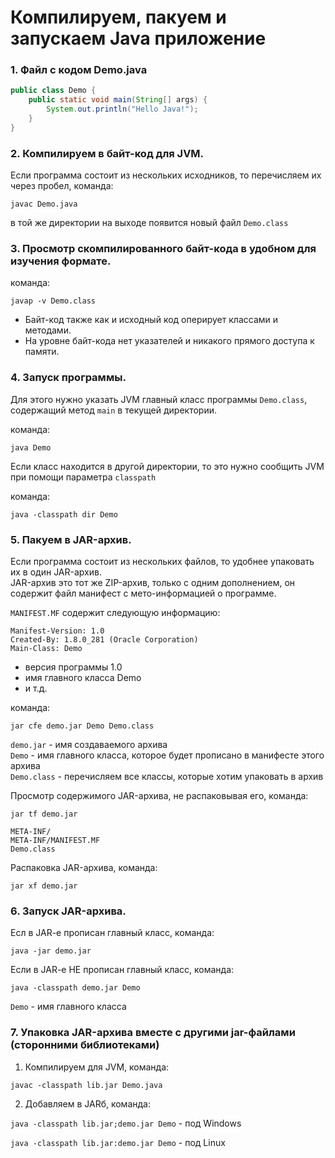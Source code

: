 # Компилируем, пакуем и запускаем Java приложение

### 1. Файл с кодом Demo.java
   
```java
public class Demo {
    public static void main(String[] args) {
        System.out.println("Hello Java!");
    }
}
```

### 2. Компилируем в байт-код для JVM.
   
   Если программа состоит из нескольких исходников, то перечисляем их через пробел, команда:

`javac Demo.java` 
   
   в той же директории на выходе появится новый файл `Demo.class`

### 3. Просмотр скомпилированного байт-кода в удобном для изучения формате.
   
   команда:
   
`javap -v Demo.class`

*    Байт-код также как и исходный код оперирует классами и методами.
*    На уровне байт-кода нет указателей и никакого прямого доступа к памяти.

### 4. Запуск программы. 
   
   Для этого нужно указать JVM главный класс программы `Demo.class`, содержащий метод `main` в текущей директории.
   
   команда:

`java Demo`

   Если класс находится в другой директории, то это нужно сообщить JVM при помощи параметра `classpath`
   
   команда:
   
`java -classpath dir Demo`


### 5. Пакуем в JAR-архив.

   Если программа состоит из нескольких файлов, то удобнее упаковать их в один JAR-архив.  
   JAR-архив это тот же ZIP-архив, только с одним дополнением, он содержит файл манифест с мето-информацией о программе.

`MANIFEST.MF` содержит следующую информацию:

```manifest
Manifest-Version: 1.0
Created-By: 1.8.0_281 (Oracle Corporation)
Main-Class: Demo

```

 - версия программы 1.0
 - имя главного класса Demo
 - и т.д.

команда:

`jar cfe demo.jar Demo Demo.class`

`demo.jar` - имя создаваемого архива  
`Demo` - имя главного класса, которое будет прописано в манифесте этого архива  
`Demo.class` - перечисляем все классы, которые хотим упаковать в архив

Просмотр содержимого JAR-архива, не распаковывая его, команда:

`jar tf demo.jar` 

```
META-INF/
META-INF/MANIFEST.MF
Demo.class
```

Распаковка JAR-архива, команда:

`jar xf demo.jar`

### 6. Запуск JAR-архива.

   Есл в JAR-e прописан главный класс, команда:

`java -jar demo.jar`

   Если в JAR-e НЕ прописан главный класс, команда:
   
`java -classpath demo.jar Demo`

`Demo` - имя главного класса

### 7. Упаковка JAR-архива вместе с другими jar-файлами (сторонними библиотеками)

   1. Компилируем для JVM, команда:

   `javac -classpath lib.jar Demo.java`
   
   2. Добавляем в JARб, команда:

   `java -classpath lib.jar;demo.jar Demo` - под Windows

   `java -classpath lib.jar:demo.jar Demo` - под Linux
